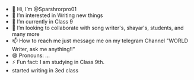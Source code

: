 - 👋 Hi, I’m @Sparshrorpro01
- 👀 I’m interested in Writing new things
- 🌱 I’m currently in Class 9
- 💞️ I’m looking to collaborate with song writer's, shayar's, students, and many more
- 📫 How to reach me just message me on my telegram Channel "WORLD Writer, ask me anything!!"
- 😄 Pronouns: ...
- ⚡ Fun fact: I am studying in Class 9th.
- started writing in 3ed class
<!---
Sparshrorpro01/Sparshrorpro01 is a ✨ special ✨ repository because its `README.md` (this file) appears on your GitHub profile.
You can click the Preview link to take a look at your changes.
--->
